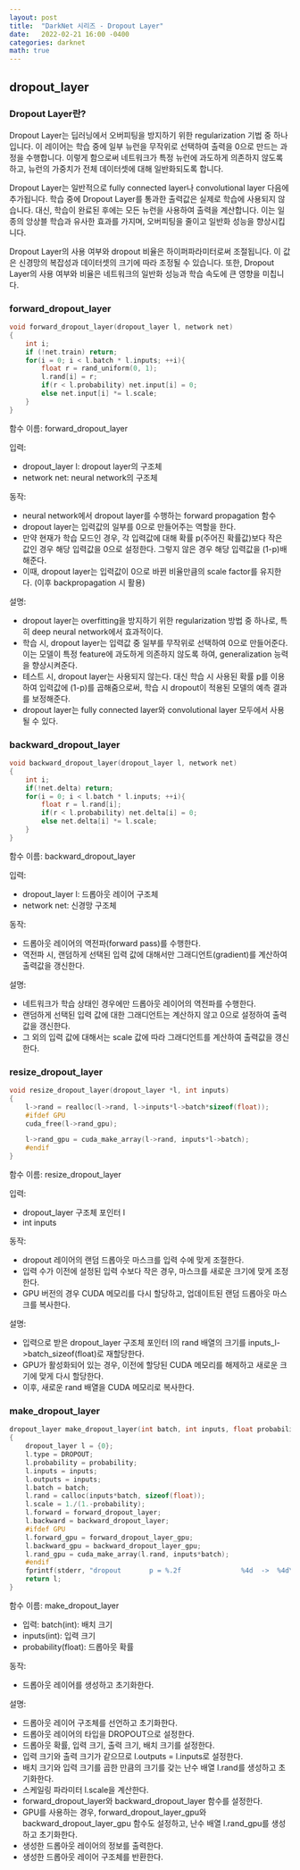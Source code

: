 ```yaml
---
layout: post
title:  "DarkNet 시리즈 - Dropout Layer"
date:   2022-02-21 16:00 -0400
categories: darknet
math: true
---
```


## dropout\_layer

### Dropout Layer란?

Dropout Layer는 딥러닝에서 오버피팅을 방지하기 위한 regularization 기법 중 하나입니다. 이 레이어는 학습 중에 일부 뉴런을 무작위로 선택하여 출력을 0으로 만드는 과정을 수행합니다. 이렇게 함으로써 네트워크가 특정 뉴런에 과도하게 의존하지 않도록 하고, 뉴런의 가중치가 전체 데이터셋에 대해 일반화되도록 합니다.

Dropout Layer는 일반적으로 fully connected layer나 convolutional layer 다음에 추가됩니다. 학습 중에 Dropout Layer를 통과한 출력값은 실제로 학습에 사용되지 않습니다. 대신, 학습이 완료된 후에는 모든 뉴런을 사용하여 출력을 계산합니다. 이는 일종의 앙상블 학습과 유사한 효과를 가지며, 오버피팅을 줄이고 일반화 성능을 향상시킵니다.

Dropout Layer의 사용 여부와 dropout 비율은 하이퍼파라미터로써 조절됩니다. 이 값은 신경망의 복잡성과 데이터셋의 크기에 따라 조정될 수 있습니다. 또한, Dropout Layer의 사용 여부와 비율은 네트워크의 일반화 성능과 학습 속도에 큰 영향을 미칩니다.



### forward\_dropout\_layer

```c
void forward_dropout_layer(dropout_layer l, network net)
{
    int i;
    if (!net.train) return;
    for(i = 0; i < l.batch * l.inputs; ++i){
        float r = rand_uniform(0, 1);
        l.rand[i] = r;
        if(r < l.probability) net.input[i] = 0;
        else net.input[i] *= l.scale;
    }
}
```

함수 이름: forward\_dropout\_layer

입력:

* dropout\_layer l: dropout layer의 구조체
* network net: neural network의 구조체

동작:

* neural network에서 dropout layer를 수행하는 forward propagation 함수
* dropout layer는 입력값의 일부를 0으로 만들어주는 역할을 한다.
* 만약 현재가 학습 모드인 경우, 각 입력값에 대해 확률 p(주어진 확률값)보다 작은 값인 경우 해당 입력값을 0으로 설정한다. 그렇지 않은 경우 해당 입력값을 (1-p)배 해준다.
* 이때, dropout layer는 입력값이 0으로 바뀐 비율만큼의 scale factor를 유지한다. (이후 backpropagation 시 활용)

설명:

* dropout layer는 overfitting을 방지하기 위한 regularization 방법 중 하나로, 특히 deep neural network에서 효과적이다.
* 학습 시, dropout layer는 입력값 중 일부를 무작위로 선택하여 0으로 만들어준다. 이는 모델이 특정 feature에 과도하게 의존하지 않도록 하여, generalization 능력을 향상시켜준다.
* 테스트 시, dropout layer는 사용되지 않는다. 대신 학습 시 사용된 확률 p를 이용하여 입력값에 (1-p)를 곱해줌으로써, 학습 시 dropout이 적용된 모델의 예측 결과를 보정해준다.
* dropout layer는 fully connected layer와 convolutional layer 모두에서 사용될 수 있다.



### backward\_dropout\_layer

```c
void backward_dropout_layer(dropout_layer l, network net)
{
    int i;
    if(!net.delta) return;
    for(i = 0; i < l.batch * l.inputs; ++i){
        float r = l.rand[i];
        if(r < l.probability) net.delta[i] = 0;
        else net.delta[i] *= l.scale;
    }
}
```

함수 이름: backward\_dropout\_layer

입력:&#x20;

* dropout\_layer l: 드롭아웃 레이어 구조체
* network net: 신경망 구조체

동작:&#x20;

* 드롭아웃 레이어의 역전파(forward pass)를 수행한다.&#x20;
* 역전파 시, 랜덤하게 선택된 입력 값에 대해서만 그래디언트(gradient)를 계산하여 출력값을 갱신한다.

설명:

* 네트워크가 학습 상태인 경우에만 드롭아웃 레이어의 역전파를 수행한다.
* 랜덤하게 선택된 입력 값에 대한 그래디언트는 계산하지 않고 0으로 설정하여 출력값을 갱신한다.
* 그 외의 입력 값에 대해서는 scale 값에 따라 그래디언트를 계산하여 출력값을 갱신한다.



### resize\_dropout\_layer

```c
void resize_dropout_layer(dropout_layer *l, int inputs)
{
    l->rand = realloc(l->rand, l->inputs*l->batch*sizeof(float));
    #ifdef GPU
    cuda_free(l->rand_gpu);

    l->rand_gpu = cuda_make_array(l->rand, inputs*l->batch);
    #endif
}
```

함수 이름: resize\_dropout\_layer

입력:&#x20;

* dropout\_layer 구조체 포인터 l
* int inputs

동작:&#x20;

* dropout 레이어의 랜덤 드롭아웃 마스크를 입력 수에 맞게 조절한다.&#x20;
* 입력 수가 이전에 설정된 입력 수보다 작은 경우, 마스크를 새로운 크기에 맞게 조정한다.&#x20;
* GPU 버전의 경우 CUDA 메모리를 다시 할당하고, 업데이트된 랜덤 드롭아웃 마스크를 복사한다.

설명:&#x20;

* 입력으로 받은 dropout\_layer 구조체 포인터 l의 rand 배열의 크기를 inputs_l->batch_sizeof(float)로 재할당한다.&#x20;
* GPU가 활성화되어 있는 경우, 이전에 할당된 CUDA 메모리를 해제하고 새로운 크기에 맞게 다시 할당한다.&#x20;
* 이후, 새로운 rand 배열을 CUDA 메모리로 복사한다.



### make\_dropout\_layer

```c
dropout_layer make_dropout_layer(int batch, int inputs, float probability)
{
    dropout_layer l = {0};
    l.type = DROPOUT;
    l.probability = probability;
    l.inputs = inputs;
    l.outputs = inputs;
    l.batch = batch;
    l.rand = calloc(inputs*batch, sizeof(float));
    l.scale = 1./(1.-probability);
    l.forward = forward_dropout_layer;
    l.backward = backward_dropout_layer;
    #ifdef GPU
    l.forward_gpu = forward_dropout_layer_gpu;
    l.backward_gpu = backward_dropout_layer_gpu;
    l.rand_gpu = cuda_make_array(l.rand, inputs*batch);
    #endif
    fprintf(stderr, "dropout       p = %.2f               %4d  ->  %4d\n", probability, inputs, inputs);
    return l;
}
```

함수 이름: make\_dropout\_layer&#x20;

* 입력: batch(int): 배치 크기
* inputs(int): 입력 크기
* probability(float): 드롭아웃 확률&#x20;

동작:&#x20;

* 드롭아웃 레이어를 생성하고 초기화한다.&#x20;

설명:

* 드롭아웃 레이어 구조체를 선언하고 초기화한다.
* 드롭아웃 레이어의 타입을 DROPOUT으로 설정한다.
* 드롭아웃 확률, 입력 크기, 출력 크기, 배치 크기를 설정한다.
* 입력 크기와 출력 크기가 같으므로 l.outputs = l.inputs로 설정한다.
* 배치 크기와 입력 크기를 곱한 만큼의 크기를 갖는 난수 배열 l.rand를 생성하고 초기화한다.
* 스케일링 파라미터 l.scale을 계산한다.
* forward\_dropout\_layer와 backward\_dropout\_layer 함수를 설정한다.
* GPU를 사용하는 경우, forward\_dropout\_layer\_gpu와 backward\_dropout\_layer\_gpu 함수도 설정하고, 난수 배열 l.rand\_gpu를 생성하고 초기화한다.
* 생성한 드롭아웃 레이어의 정보를 출력한다.
* 생성한 드롭아웃 레이어 구조체를 반환한다.

